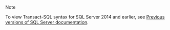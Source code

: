 > [!Note]
> To view Transact-SQL syntax for SQL Server 2014 and earlier, see [Previous versions of SQL Server documentation](../sql-server/previous-versions-sql-server.md#offline-documentation).